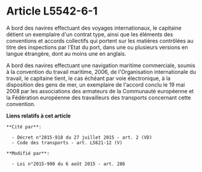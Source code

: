 # Article L5542-6-1

A bord des navires effectuant des voyages internationaux, le capitaine détient un exemplaire d'un contrat type, ainsi que les
éléments des conventions et accords collectifs qui portent sur les matières contrôlées au titre des inspections par l'Etat du
port, dans une ou plusieurs versions en langue étrangère, dont au moins une en anglais. 

A bord des navires effectuant une navigation maritime commerciale, soumis à la convention du travail maritime, 2006, de
l'Organisation internationale du travail, le capitaine tient, le cas échéant par voie électronique, à la disposition des gens
de mer, un exemplaire de l'accord conclu le 19 mai 2008 par les associations des armateurs de la Communauté européenne et la
Fédération européenne des travailleurs des transports concernant cette convention.

**Liens relatifs à cet article**

	**Cité par**:

	  - Décret n°2015-918 du 27 juillet 2015 - art. 2 (VD)
	  - Code des transports - art. L5621-12 (V)

	**Modifié par**:

	  - Loi n°2015-990 du 6 août 2015 - art. 286
